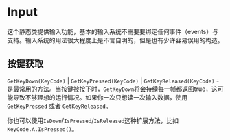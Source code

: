 # Input

这个静态类提供输入功能，基本的输入系统不需要要绑定任何事件（events）与支持。输入系统的用法很大程度上是不言自明的，但是也有少许容易误用的构造。

## 按键获取

`GetKeyDown(KeyCode)` \| `GetKeyPressed(KeyCode)` \| `GetKeyReleased(KeyCode)` -是最常用的方法。当按键被按下时，`GetKeyDown`将会持续每一帧都返回true，这可能导致不够理想的运行情况。如果你一次只想读一次输入数据，使用`GetKeyPressed` 或者 `GetKeyReleased`。

你也可以使用`IsDown`/`IsPressed`/`IsReleased`这种扩展方法，比如`KeyCode.A.IsPressed()`。

